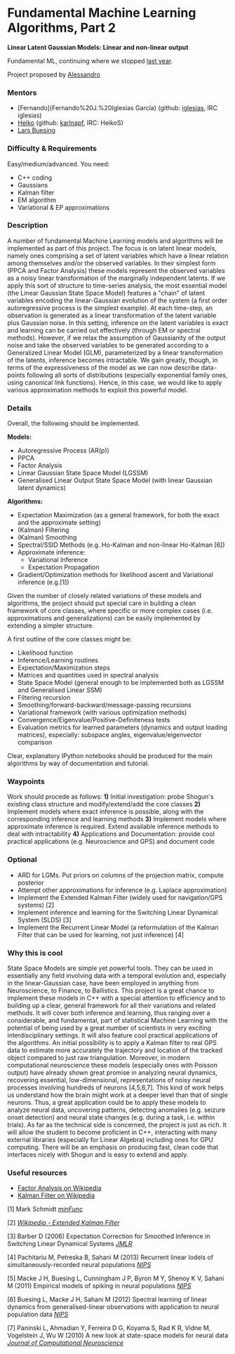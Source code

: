 # Fundamental Machine Learning Algorithms, Part 2
**Linear Latent Gaussian Models: Linear and non-linear output**

Fundamental ML, continuing where we stopped [last year](https://www.google-melange.com/gsoc/project/details/google/gsoc2014/mazumdarparijat/5738600293466112).

Project proposed by [Alessandro](https://github.com/ialong)


### Mentors
 * [Fernando](Fernando%20J.%20Iglesias García) (github: [iglesias](https://github.com/iglesias), IRC iglesias)
 * [Heiko](Heiko%20Strathmann) (github: [karlnapf](https://github.com/karlnapf), IRC: HeikoS)
 * [Lars Buesing](http://www.gatsby.ucl.ac.uk/~lars/)

### Difficulty & Requirements
Easy/medium/advanced.
You need:
 * C++ coding
 * Gaussians
 * Kalman filter
 * EM algorithm
 * Variational & EP approximations

### Description
A number of fundamental Machine Learning models and algorithms will be implemented as part of this project. The focus is on latent linear models, namely ones comprising a set of latent variables which have a linear relation among themselves and/or the observed variables. In their simplest form (PPCA and Factor Analysis) these models represent the observed variables as a noisy linear transformation of the marginally independent latents. If we apply this sort of structure to time-series analysis, the most essential model (the Linear Gaussian State Space Model) features a "chain" of latent variables encoding the linear-Gaussian evolution of the system (a first order autoregressive process is the simplest example). At each time-step, an observation is generated as a linear transformation of the latent variable plus Gaussian noise. 
In this setting, inference on the latent variables is exact and learning can be carried out effectively (through EM or spectral methods). However, if we relax the assumption of Gaussianity of the output noise and take the observed variables to be generated according to a Generalized Linear Model (GLM), parameterized by a linear transformation of the latents, inference becomes intractable. We gain greatly, though, in terms of the expressiveness of the model as we can now describe data-points following all sorts of distributions (especially exponential family ones, using canonical link functions). Hence, in this case, we would like to apply various approximation methods to exploit this powerful model.
 
### Details
Overall, the following should be implemented.

**Models:**
 * Autoregressive Process (AR(p))
 * PPCA
 * Factor Analysis
 * Linear Gaussian State Space Model (LGSSM)
 * Generalised Linear Output State Space Model (with linear Gaussian latent dynamics)

**Algorithms:**
 * Expectation Maximization (as a general framework, for both the exact and the approximate setting)
 * (Kalman) Filtering
 * (Kalman) Smoothing
 * Spectral/SSID Methods (e.g. Ho-Kalman and non-linear Ho-Kalman [6]) 
 * Approximate inference:
   * Variational Inference
   * Expectation Propagation
 * Gradient/Optimization methods for likelihood ascent and Variational inference (e.g.[1]) 

Given the number of closely related variations of these models and algorithms, the project should put special care in building a clean framework of core classes, where specific or more complex cases (i.e. approximations and generalizations) can be easily implemented by extending a simpler structure. 

A first outline of the core classes might be:
 * Likelihood function
 * Inference/Learning routines
 * Expectation/Maximization steps
 * Matrices and quantities used in spectral analysis
 * State Space Model (general enough to be implemented both as LGSSM and Generalised Linear SSM)
 * Filtering recursion
 * Smoothing/forward-backward/message-passing recursions
 * Variational framework (with various optimization methods)
 * Convergence/Eigenvalue/Positive-Definiteness tests
 * Evaluation metrics for learned parameters (dynamics and output loading matrices), especially: subspace angles, eigenvalue/eigenvector comparison

Clear, explanatory IPython notebooks should be produced for the main algorithms by way of documentation and tutorial.

### Waypoints
Work should procede as follows:
  **1)** Initial investigation: probe Shogun's existing class structure and modify/extend/add the core classes
  **2)** Implement models where exact inference is possible, along with the corresponding inference and learning methods
  **3)** Implement models where approximate inference is required. Extend available inference methods to deal with intractability
  **4)** Applications and Documentation: provide cool practical applications (e.g. Neuroscience and GPS) and document code

### Optional
 * ARD for LGMs. Put priors on columns of the projection matrix, compute posterior
 * Attempt other approximations for inference (e.g. Laplace approximation)
 * Implement the Extended Kalman Filter (widely used for navigation/GPS systems) [2]
 * Implement inference and learning for the Switching Linear Dynamical System (SLDS) [3]
 * Implement the Recurrent Linear Model (a reformulation of the Kalman Filter that can be used for learning, not just inference) [4]

### Why this is cool
State Space Models are simple yet powerful tools. They can be used in essentially any field involving data with a temporal evolution and, especially in the linear-Gaussian case, have been employed in anything from Neuroscience, to Finance, to Ballistics. 
This project is a great chance to implement these models in C++ with a special attention to efficiency and to building up a clear, general framework for all their variations and related methods. It will cover both inference and learning, thus ranging over a considerable, and fundamental, part of statistical Machine Learning with the potential of being used by a great number of scientists in very exciting interdisciplinary settings. It will also feature cool practical applications of the algorithms. An initial possibility is to apply a Kalman filter to real GPS data to estimate more accurately the trajectory and location of the tracked object compared to just raw triangulation. 
Moreover, in modern computational neuroscience these models (especially ones with Poisson output) have already shown great promise in analyzing neural dynamics, recovering essential, low-dimensional, representations of noisy neural processes involving hundreds of neurons [4,5,6,7]. This kind of work helps us understand how the brain might work at a deeper level than that of single neurons. Thus, a great application could be to apply these models to analyze neural data, uncovering patterns, detecting anomalies (e.g. seizure onset detection) and neural state changes (e.g. during a task, i.e. within trials).
As far as the technical side is concerned, the project is just as rich. It will allow the student to become proficient in C++, interacting with many external libraries (especially for Linear Algebra) including ones for GPU computing. There will be an emphasis on producing fast, clean code that interfaces nicely with Shogun and is easy to extend and apply.

### Useful resources

 * [Factor Analysis on Wikipedia](http://en.wikipedia.org/wiki/Factor_analysis)
 * [Kalman Filter on Wikipedia](http://en.wikipedia.org/wiki/Kalman_filter)

[1] Mark Schmidt [*minFunc*](http://www.cs.ubc.ca/~schmidtm/Software/minFunc.html)

[2] [*Wikipedia - Extended Kalman Filter*](http://en.wikipedia.org/wiki/Extended_Kalman_filter)

[3] Barber D (2006) Expectation Correction for Smoothed Inference in Switching Linear Dynamical Systems [*JMLR*](http://www.jmlr.org/papers/volume7/barber06a/barber06a.pdf)

[4] Pachitariu M, Petreska B, Sahani M (2013) Recurrent linear lodels of simultaneously-recorded neural populations [*NIPS*](http://papers.nips.cc/paper/4877-recurrent-linear-models-of-simultaneously-recorded-neural-populations.pdf)

[5] Macke J H, Buesing L, Cunningham J P, Byron M Y, Shenoy K V, Sahani M (2011) Empirical models of spiking in neural populations [*NIPS*](https://bbuseruploads.s3.amazonaws.com/mackelab/pop_spike_dyn/downloads/Macke_Buesing_2012_Empirical.pdf?Signature=uWSfUKZ%2BhM1dQHa2GSiSs7BLiVI%3D&Expires=1424177382&AWSAccessKeyId=0EMWEFSGA12Z1HF1TZ82)

[6] Buesing L, Macke J H, Sahani M (2012) Spectral learning of linear dynamics from generalised-linear observations with application to neural population data [*NIPS*](https://bbuseruploads.s3.amazonaws.com/mackelab/pop_spike_dyn/downloads/Buesing_Macke_2013_PLSID.pdf?Signature=Qegy3oNWdd%2BR1QmjE8Kn2b4G2mA%3D&Expires=1424177567&AWSAccessKeyId=0EMWEFSGA12Z1HF1TZ82)

[7] Paninski L, Ahmadian Y, Ferreira D G, Koyama S, Rad K R, Vidne M, Vogelstein J, Wu W (2010) A new look at state-space models for neural data [*Journal of Computational Neuroscience*](http://link.springer.com/article/10.1007/s10827-009-0179-x/fulltext.html) 